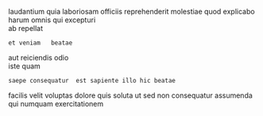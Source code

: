 <!--
title: Proactive 6th generation throughput
author: Meaghan
date: 2015-05-05-0857
link: 2015-05-05-0857-proactive-6th-generation-throughput
tags: [JavaScript,system,PHP,free]
-->

laudantium quia laboriosam officiis
  reprehenderit molestiae quod explicabo
harum omnis  qui excepturi  
ab repellat 
 	et veniam   beatae
aut  reiciendis  odio  
  iste quam
 	saepe consequatur  est sapiente illo hic beatae
facilis  velit voluptas dolore quis soluta  ut
sed non consequatur assumenda  qui  numquam exercitationem